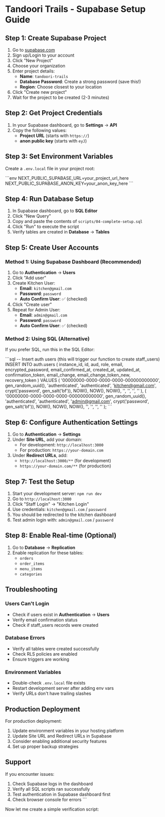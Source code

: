 # Tandoori Trails - Supabase Setup Guide

## Step 1: Create Supabase Project

1. Go to [supabase.com](https://supabase.com)
2. Sign up/Login to your account
3. Click "New Project"
4. Choose your organization
5. Enter project details:
   - **Name**: `tandoori-trails`
   - **Database Password**: Create a strong password (save this!)
   - **Region**: Choose closest to your location
6. Click "Create new project"
7. Wait for the project to be created (2-3 minutes)

## Step 2: Get Project Credentials

1. In your Supabase dashboard, go to **Settings** → **API**
2. Copy the following values:
   - **Project URL** (starts with `https://`)
   - **anon public key** (starts with `eyJ`)

## Step 3: Set Environment Variables

Create a `.env.local` file in your project root:

\`\`\`env
NEXT_PUBLIC_SUPABASE_URL=your_project_url_here
NEXT_PUBLIC_SUPABASE_ANON_KEY=your_anon_key_here
\`\`\`

## Step 4: Run Database Setup

1. In Supabase dashboard, go to **SQL Editor**
2. Click "New Query"
3. Copy and paste the contents of `scripts/04-complete-setup.sql`
4. Click "Run" to execute the script
5. Verify tables are created in **Database** → **Tables**

## Step 5: Create User Accounts

### Method 1: Using Supabase Dashboard (Recommended)

1. Go to **Authentication** → **Users**
2. Click "Add user"
3. Create Kitchen User:
   - **Email**: `kitchen@gmail.com`
   - **Password**: `password`
   - **Auto Confirm User**: ✅ (checked)
4. Click "Create user"
5. Repeat for Admin User:
   - **Email**: `admin@gmail.com`
   - **Password**: `password`
   - **Auto Confirm User**: ✅ (checked)

### Method 2: Using SQL (Alternative)

If you prefer SQL, run this in the SQL Editor:

\`\`\`sql
-- Insert auth users (this will trigger our function to create staff_users)
INSERT INTO auth.users (
  instance_id,
  id,
  aud,
  role,
  email,
  encrypted_password,
  email_confirmed_at,
  created_at,
  updated_at,
  confirmation_token,
  email_change,
  email_change_token_new,
  recovery_token
) VALUES (
  '00000000-0000-0000-0000-000000000000',
  gen_random_uuid(),
  'authenticated',
  'authenticated',
  'kitchen@gmail.com',
  crypt('password', gen_salt('bf')),
  NOW(),
  NOW(),
  NOW(),
  '',
  '',
  '',
  ''
), (
  '00000000-0000-0000-0000-000000000000',
  gen_random_uuid(),
  'authenticated',
  'authenticated',
  'admin@gmail.com',
  crypt('password', gen_salt('bf')),
  NOW(),
  NOW(),
  NOW(),
  '',
  '',
  '',
  ''
);
\`\`\`

## Step 6: Configure Authentication Settings

1. Go to **Authentication** → **Settings**
2. Under **Site URL**, add your domain:
   - For development: `http://localhost:3000`
   - For production: `https://your-domain.com`
3. Under **Redirect URLs**, add:
   - `http://localhost:3000/**` (for development)
   - `https://your-domain.com/**` (for production)

## Step 7: Test the Setup

1. Start your development server: `npm run dev`
2. Go to `http://localhost:3000`
3. Click "Staff Login" → "Kitchen Login"
4. Use credentials: `kitchen@gmail.com` / `password`
5. You should be redirected to the kitchen dashboard
6. Test admin login with: `admin@gmail.com` / `password`

## Step 8: Enable Real-time (Optional)

1. Go to **Database** → **Replication**
2. Enable replication for these tables:
   - `orders`
   - `order_items`
   - `menu_items`
   - `categories`

## Troubleshooting

### Users Can't Login
- Check if users exist in **Authentication** → **Users**
- Verify email confirmation status
- Check if staff_users records were created

### Database Errors
- Verify all tables were created successfully
- Check RLS policies are enabled
- Ensure triggers are working

### Environment Variables
- Double-check `.env.local` file exists
- Restart development server after adding env vars
- Verify URLs don't have trailing slashes

## Production Deployment

For production deployment:

1. Update environment variables in your hosting platform
2. Update Site URL and Redirect URLs in Supabase
3. Consider enabling additional security features
4. Set up proper backup strategies

## Support

If you encounter issues:
1. Check Supabase logs in the dashboard
2. Verify all SQL scripts ran successfully
3. Test authentication in Supabase dashboard first
4. Check browser console for errors
\`\`\`

Now let me create a simple verification script:
